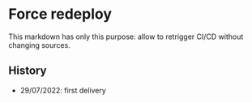 # Force redeploy

This markdown has only this purpose: allow to retrigger CI/CD without changing sources.

## History

* 29/07/2022: first delivery
